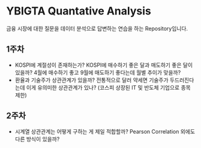 # YBIGTA Quantative Analysis

금융 시장에 대한 질문을 데이터 분석으로 답변하는 연습을 하는 Repository입니다. 

## 1주차 

- KOSPI에 계절성이 존재하는가? KOSPI에 매수하기 좋은 달과 매도하기 좋은 달이 있을까? 4월에 매수하기 좋고 9월에 매도하기 좋다는데 월별 추이가 맞을까?
- 환율과 기술주가 상관관계가 있을까? 전통적으로 달러 약세면 기술주가 두드러진다는데 이게 유의미한 상관관계가 있나? (코스피 상장된 IT 및 반도체 기업으로 종목 제한)

## 2주차

- 시계열 상관관계는 어떻게 구하는 게 제일 적합할까? Pearson Correlation 외에도 다른 방식이 있을까?
